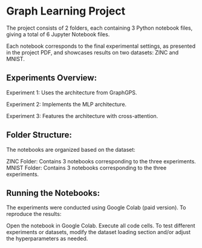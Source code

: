 # Graph Learning Project

The project consists of 2 folders, each containing 3 Python notebook files, giving a total of 6 Jupyter Notebook files.

Each notebook corresponds to the final experimental settings, as presented in the project PDF, and showcases results on two datasets: ZINC and MNIST.

## Experiments Overview:
Experiment 1: Uses the architecture from GraphGPS.

Experiment 2: Implements the MLP architecture.

Experiment 3: Features the architecture with cross-attention.


## Folder Structure:
The notebooks are organized based on the dataset:

ZINC Folder: Contains 3 notebooks corresponding to the three experiments.
MNIST Folder: Contains 3 notebooks corresponding to the three experiments.


## Running the Notebooks:
The experiments were conducted using Google Colab (paid version). To reproduce the results:

Open the notebook in Google Colab.
Execute all code cells.
To test different experiments or datasets, modify the dataset loading section and/or adjust the hyperparameters as needed.
